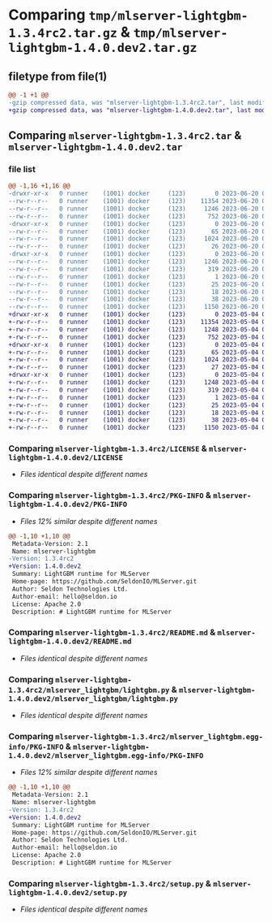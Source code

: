 # Comparing `tmp/mlserver-lightgbm-1.3.4rc2.tar.gz` & `tmp/mlserver-lightgbm-1.4.0.dev2.tar.gz`

## filetype from file(1)

```diff
@@ -1 +1 @@
-gzip compressed data, was "mlserver-lightgbm-1.3.4rc2.tar", last modified: Tue Jun 20 09:09:33 2023, max compression
+gzip compressed data, was "mlserver-lightgbm-1.4.0.dev2.tar", last modified: Thu May  4 09:30:40 2023, max compression
```

## Comparing `mlserver-lightgbm-1.3.4rc2.tar` & `mlserver-lightgbm-1.4.0.dev2.tar`

### file list

```diff
@@ -1,16 +1,16 @@
-drwxr-xr-x   0 runner    (1001) docker     (123)        0 2023-06-20 09:09:33.649520 mlserver-lightgbm-1.3.4rc2/
--rw-r--r--   0 runner    (1001) docker     (123)    11354 2023-06-20 09:08:51.000000 mlserver-lightgbm-1.3.4rc2/LICENSE
--rw-r--r--   0 runner    (1001) docker     (123)     1246 2023-06-20 09:09:33.649520 mlserver-lightgbm-1.3.4rc2/PKG-INFO
--rw-r--r--   0 runner    (1001) docker     (123)      752 2023-06-20 09:08:51.000000 mlserver-lightgbm-1.3.4rc2/README.md
-drwxr-xr-x   0 runner    (1001) docker     (123)        0 2023-06-20 09:09:33.649520 mlserver-lightgbm-1.3.4rc2/mlserver_lightgbm/
--rw-r--r--   0 runner    (1001) docker     (123)       65 2023-06-20 09:08:51.000000 mlserver-lightgbm-1.3.4rc2/mlserver_lightgbm/__init__.py
--rw-r--r--   0 runner    (1001) docker     (123)     1024 2023-06-20 09:08:51.000000 mlserver-lightgbm-1.3.4rc2/mlserver_lightgbm/lightgbm.py
--rw-r--r--   0 runner    (1001) docker     (123)       26 2023-06-20 09:08:51.000000 mlserver-lightgbm-1.3.4rc2/mlserver_lightgbm/version.py
-drwxr-xr-x   0 runner    (1001) docker     (123)        0 2023-06-20 09:09:33.649520 mlserver-lightgbm-1.3.4rc2/mlserver_lightgbm.egg-info/
--rw-r--r--   0 runner    (1001) docker     (123)     1246 2023-06-20 09:09:33.000000 mlserver-lightgbm-1.3.4rc2/mlserver_lightgbm.egg-info/PKG-INFO
--rw-r--r--   0 runner    (1001) docker     (123)      319 2023-06-20 09:09:33.000000 mlserver-lightgbm-1.3.4rc2/mlserver_lightgbm.egg-info/SOURCES.txt
--rw-r--r--   0 runner    (1001) docker     (123)        1 2023-06-20 09:09:33.000000 mlserver-lightgbm-1.3.4rc2/mlserver_lightgbm.egg-info/dependency_links.txt
--rw-r--r--   0 runner    (1001) docker     (123)       25 2023-06-20 09:09:33.000000 mlserver-lightgbm-1.3.4rc2/mlserver_lightgbm.egg-info/requires.txt
--rw-r--r--   0 runner    (1001) docker     (123)       18 2023-06-20 09:09:33.000000 mlserver-lightgbm-1.3.4rc2/mlserver_lightgbm.egg-info/top_level.txt
--rw-r--r--   0 runner    (1001) docker     (123)       38 2023-06-20 09:09:33.649520 mlserver-lightgbm-1.3.4rc2/setup.cfg
--rw-r--r--   0 runner    (1001) docker     (123)     1150 2023-06-20 09:08:51.000000 mlserver-lightgbm-1.3.4rc2/setup.py
+drwxr-xr-x   0 runner    (1001) docker     (123)        0 2023-05-04 09:30:40.245904 mlserver-lightgbm-1.4.0.dev2/
+-rw-r--r--   0 runner    (1001) docker     (123)    11354 2023-05-04 09:30:00.000000 mlserver-lightgbm-1.4.0.dev2/LICENSE
+-rw-r--r--   0 runner    (1001) docker     (123)     1248 2023-05-04 09:30:40.245904 mlserver-lightgbm-1.4.0.dev2/PKG-INFO
+-rw-r--r--   0 runner    (1001) docker     (123)      752 2023-05-04 09:30:00.000000 mlserver-lightgbm-1.4.0.dev2/README.md
+drwxr-xr-x   0 runner    (1001) docker     (123)        0 2023-05-04 09:30:40.241904 mlserver-lightgbm-1.4.0.dev2/mlserver_lightgbm/
+-rw-r--r--   0 runner    (1001) docker     (123)       65 2023-05-04 09:30:00.000000 mlserver-lightgbm-1.4.0.dev2/mlserver_lightgbm/__init__.py
+-rw-r--r--   0 runner    (1001) docker     (123)     1024 2023-05-04 09:30:00.000000 mlserver-lightgbm-1.4.0.dev2/mlserver_lightgbm/lightgbm.py
+-rw-r--r--   0 runner    (1001) docker     (123)       27 2023-05-04 09:30:00.000000 mlserver-lightgbm-1.4.0.dev2/mlserver_lightgbm/version.py
+drwxr-xr-x   0 runner    (1001) docker     (123)        0 2023-05-04 09:30:40.245904 mlserver-lightgbm-1.4.0.dev2/mlserver_lightgbm.egg-info/
+-rw-r--r--   0 runner    (1001) docker     (123)     1248 2023-05-04 09:30:40.000000 mlserver-lightgbm-1.4.0.dev2/mlserver_lightgbm.egg-info/PKG-INFO
+-rw-r--r--   0 runner    (1001) docker     (123)      319 2023-05-04 09:30:40.000000 mlserver-lightgbm-1.4.0.dev2/mlserver_lightgbm.egg-info/SOURCES.txt
+-rw-r--r--   0 runner    (1001) docker     (123)        1 2023-05-04 09:30:40.000000 mlserver-lightgbm-1.4.0.dev2/mlserver_lightgbm.egg-info/dependency_links.txt
+-rw-r--r--   0 runner    (1001) docker     (123)       25 2023-05-04 09:30:40.000000 mlserver-lightgbm-1.4.0.dev2/mlserver_lightgbm.egg-info/requires.txt
+-rw-r--r--   0 runner    (1001) docker     (123)       18 2023-05-04 09:30:40.000000 mlserver-lightgbm-1.4.0.dev2/mlserver_lightgbm.egg-info/top_level.txt
+-rw-r--r--   0 runner    (1001) docker     (123)       38 2023-05-04 09:30:40.245904 mlserver-lightgbm-1.4.0.dev2/setup.cfg
+-rw-r--r--   0 runner    (1001) docker     (123)     1150 2023-05-04 09:30:00.000000 mlserver-lightgbm-1.4.0.dev2/setup.py
```

### Comparing `mlserver-lightgbm-1.3.4rc2/LICENSE` & `mlserver-lightgbm-1.4.0.dev2/LICENSE`

 * *Files identical despite different names*

### Comparing `mlserver-lightgbm-1.3.4rc2/PKG-INFO` & `mlserver-lightgbm-1.4.0.dev2/PKG-INFO`

 * *Files 12% similar despite different names*

```diff
@@ -1,10 +1,10 @@
 Metadata-Version: 2.1
 Name: mlserver-lightgbm
-Version: 1.3.4rc2
+Version: 1.4.0.dev2
 Summary: LightGBM runtime for MLServer
 Home-page: https://github.com/SeldonIO/MLServer.git
 Author: Seldon Technologies Ltd.
 Author-email: hello@seldon.io
 License: Apache 2.0
 Description: # LightGBM runtime for MLServer
```

### Comparing `mlserver-lightgbm-1.3.4rc2/README.md` & `mlserver-lightgbm-1.4.0.dev2/README.md`

 * *Files identical despite different names*

### Comparing `mlserver-lightgbm-1.3.4rc2/mlserver_lightgbm/lightgbm.py` & `mlserver-lightgbm-1.4.0.dev2/mlserver_lightgbm/lightgbm.py`

 * *Files identical despite different names*

### Comparing `mlserver-lightgbm-1.3.4rc2/mlserver_lightgbm.egg-info/PKG-INFO` & `mlserver-lightgbm-1.4.0.dev2/mlserver_lightgbm.egg-info/PKG-INFO`

 * *Files 12% similar despite different names*

```diff
@@ -1,10 +1,10 @@
 Metadata-Version: 2.1
 Name: mlserver-lightgbm
-Version: 1.3.4rc2
+Version: 1.4.0.dev2
 Summary: LightGBM runtime for MLServer
 Home-page: https://github.com/SeldonIO/MLServer.git
 Author: Seldon Technologies Ltd.
 Author-email: hello@seldon.io
 License: Apache 2.0
 Description: # LightGBM runtime for MLServer
```

### Comparing `mlserver-lightgbm-1.3.4rc2/setup.py` & `mlserver-lightgbm-1.4.0.dev2/setup.py`

 * *Files identical despite different names*

